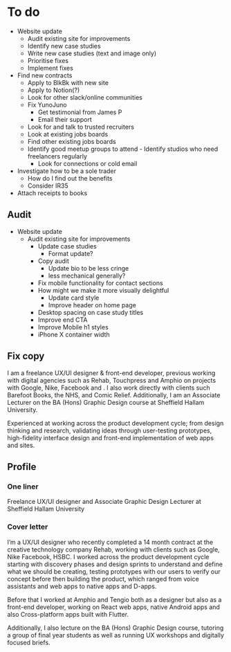 # To do

- Website update
	- Audit existing site for improvements
	- Identify new case studies
	- Write new case studies (text and image only)
	- Prioritise fixes
	- Implement fixes
- Find new contracts
	- Apply to BlkBk with new site
	- Apply to Notion(?)
	- Look for other slack/online communities
	- Fix YunoJuno
		- Get testimonial from James P
		- Email their support
	- Look for and talk to trusted recruiters
	- Look at existing jobs boards
	- Find other existing jobs boards
	- Identify good meetup groups to attend	- Identify studios who need freelancers regularly
		- Look for connections or cold email 
- Investigate how to be a sole trader
	- How do I find out the benefits
	- Consider IR35 
- Attach receipts to books

## Audit

- Website update
	- Audit existing site for improvements
		- Update case studies
			- Format update?  
		- Copy audit
			- Update bio to be less cringe 
			- less mechanical generally?
		- Fix mobile functionality for contact sections
		- How might we make it more visually delightful
			- Update card style
			- Improve header on home page 
		- Desktop spacing on case study titles 
		- Improve end CTA
		- Improve Mobile h1 styles
		- iPhone X container width
		
## Fix copy

I am a freelance UX/UI designer & front-end developer, previous working with digital agencies such as Rehab, Touchpress and Amphio on projects with Google, Nike, Facebook and . I also work directly with clients such Barefoot Books, the NHS, and Comic Relief. Additionally, I am an Associate Lecturer on the BA (Hons) Graphic Design course at Sheffield Hallam University.

Experienced at working across the product development cycle; from design thinking and research, validating ideas through user-testing prototypes, high-fidelity interface design and front-end implementation of web apps and sites.

## Profile

### One liner

Freelance UX/UI designer and Associate Graphic Design Lecturer at Sheffield Hallam University 

### Cover letter

I’m a UX/UI designer who recently completed a 14 month contract at the creative technology company Rehab, working with clients such as Google, Nike Facebook, HSBC. I worked across the product development cycle starting with discovery phases and design sprints to understand and define what we should be creating, testing prototypes with our users to verify our concept before then building the product, which ranged from voice assistants and web apps to native apps and D-apps.

Before that I worked at Amphio and Tengio both as a designer but also as a front-end developer, working on React web apps, native Android apps and also Cross-platform apps built with Flutter.

Additionally, I also lecture on the BA (Hons) Graphic Design course, tutoring a group of final year students as well as running UX workshops and digitally focused briefs.
